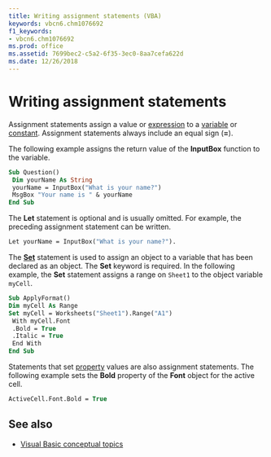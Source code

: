 ```yaml
---
title: Writing assignment statements (VBA)
keywords: vbcn6.chm1076692
f1_keywords:
- vbcn6.chm1076692
ms.prod: office
ms.assetid: 7699bec2-c5a2-6f35-3ec0-8aa7cefa622d
ms.date: 12/26/2018
---
```



# Writing assignment statements

Assignment statements assign a value or [expression](../../Glossary/vbe-glossary.md#expression) to a [variable](../../Glossary/vbe-glossary.md#variable) or [constant](../../Glossary/vbe-glossary.md#constant). Assignment statements always include an equal sign (**=**). 

The following example assigns the return value of the **InputBox** function to the variable.

```vb
Sub Question() 
 Dim yourName As String 
 yourName = InputBox("What is your name?") 
 MsgBox "Your name is " & yourName 
End Sub
```


The **Let** statement is optional and is usually omitted. For example, the preceding assignment statement can be written.

```vb
Let yourName = InputBox("What is your name?"). 

```

The **[Set](../../reference/user-interface-help/set-statement.md)** statement is used to assign an object to a variable that has been declared as an object. The **Set** keyword is required. In the following example, the **Set** statement assigns a range on `Sheet1` to the object variable `myCell`.

```vb
Sub ApplyFormat() 
Dim myCell As Range 
Set myCell = Worksheets("Sheet1").Range("A1") 
 With myCell.Font 
 .Bold = True 
 .Italic = True 
 End With 
End Sub
```

Statements that set [property](../../Glossary/vbe-glossary.md#property) values are also assignment statements. The following example sets the **Bold** property of the **Font** object for the active cell.

```vb
ActiveCell.Font.Bold = True 

```

## See also

- [Visual Basic conceptual topics](../../reference/user-interface-help/visual-basic-conceptual-topics.md)
